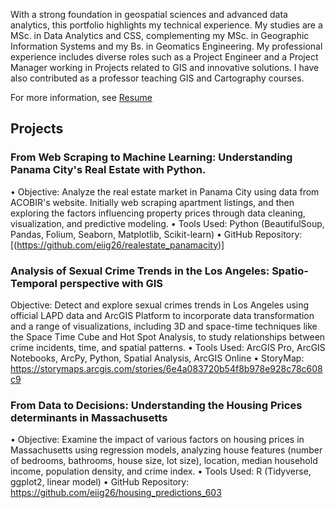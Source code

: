 With a strong foundation in geospatial sciences and advanced data analytics, this portfolio highlights my technical experience. My studies are a MSc. in Data Analytics and CSS, complementing my MSc. in Geographic Information Systems and my Bs. in Geomatics Engineering. My professional experience includes diverse roles such as a Project Engineer and a Project Manager working in Projects related to GIS and innovative solutions.  I have also contributed as a professor teaching GIS and Cartography courses.

For more information, see [Resume](https://drive.google.com/file/d/19Yxv4q5yEca0VEZEWTHPy45aKVEE-RP-/view?usp=sharing)

## Projects
### From Web Scraping to Machine Learning: Understanding Panama City's Real Estate with Python.
•	Objective: Analyze the real estate market in Panama City using data from ACOBIR's website. Initially web scraping apartment listings, and then exploring the factors influencing property prices through data cleaning, visualization, and predictive modeling.
•	Tools Used: Python (BeautifulSoup, Pandas, Folium, Seaborn, Matplotlib, Scikit-learn)
•	GitHub Repository: [(https://github.com/eiig26/realestate_panamacity)]

### Analysis of Sexual Crime Trends in the Los Angeles: Spatio-Temporal perspective with GIS
Objective: Detect and explore sexual crimes trends in Los Angeles using official LAPD data and ArcGIS Platform to incorporate data transformation and a range of visualizations, including 3D and space-time techniques like the Space Time Cube and Hot Spot Analysis, to study relationships between crime incidents, time, and spatial patterns.
•	Tools Used: ArcGIS Pro, ArcGIS Notebooks, ArcPy, Python, Spatial Analysis, ArcGIS Online
•	StoryMap: https://storymaps.arcgis.com/stories/6e4a083720b54f8b978e928c78c608c9

### From Data to Decisions: Understanding the Housing Prices determinants in Massachusetts
•	Objective: Examine the impact of various factors on housing prices in Massachusetts using regression models, analyzing house features (number of bedrooms, bathrooms, house size, lot size), location, median household income, population density, and crime index.
•	Tools Used: R (Tidyverse, ggplot2, linear model)
•	GitHub Repository: https://github.com/eiig26/housing_predictions_603
